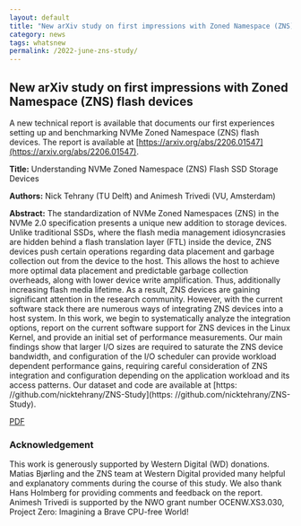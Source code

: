 ```yaml
---
layout: default
title: "New arXiv study on first impressions with Zoned Namespace (ZNS) flash devices"
category: news
tags: whatsnew
permalink: /2022-june-zns-study/
---
```


## New arXiv study on first impressions with Zoned Namespace (ZNS) flash devices

A new technical report is available that documents our first experiences setting up and benchmarking NVMe Zoned Namespace (ZNS) flash devices. The report is available at [https://arxiv.org/abs/2206.01547](https://arxiv.org/abs/2206.01547).


**Title:** Understanding NVMe Zoned Namespace (ZNS) Flash SSD Storage Devices

**Authors:** Nick Tehrany (TU Delft) and Animesh Trivedi (VU, Amsterdam) 

**Abstract:** The standardization of NVMe Zoned Namespaces (ZNS) in the NVMe 2.0 specification presents a unique new addition to storage devices. Unlike traditional SSDs, where the flash media management idiosyncrasies are hidden behind a flash translation layer (FTL) inside the device, ZNS devices push certain operations regarding data placement and garbage collection out from the device to the host. This allows the host to achieve more optimal data placement and predictable garbage collection overheads, along with lower device write amplification. Thus, additionally increasing flash media lifetime. As a result, ZNS devices are gaining significant attention in the research community.
However, with the current software stack there are numerous ways of integrating ZNS devices into a host system. In this work, we begin to systematically analyze the integration options, report on the current software support for ZNS devices in the Linux Kernel, and provide an initial set of performance measurements. Our main findings show that larger I/O sizes are required to saturate the ZNS device bandwidth, and configuration of the I/O scheduler can provide workload dependent performance gains, requiring careful consideration of ZNS integration and configuration depending on the application workload and its access patterns. Our dataset and code are available at [https: //github.com/nicktehrany/ZNS-Study](https: //github.com/nicktehrany/ZNS-Study).



[PDF](https://arxiv.org/pdf/2206.01547.pdf) 


### Acknowledgement
This work is generously supported by Western Digital (WD) donations. Matias Bjørling and the ZNS team at Western Digital provided many helpful and explanatory comments during the course of this study. We also thank Hans Holmberg for providing comments and feedback on the report. Animesh Trivedi is supported by the NWO grant number OCENW.XS3.030, Project Zero: Imagining a Brave CPU-free World!
